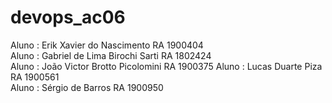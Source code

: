 # devops_ac06

Aluno : Erik Xavier do Nascimento RA 1900404  
Aluno : Gabriel de Lima Birochi Sarti RA 1802424  
Aluno : João Victor Brotto Picolomini RA 1900375 
Aluno : Lucas Duarte Piza RA 1900561  
Aluno : Sérgio de Barros RA 1900950
